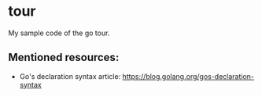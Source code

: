 # tour

My sample code of the go tour.

## Mentioned resources:

- Go's declaration syntax article:
     <https://blog.golang.org/gos-declaration-syntax>

